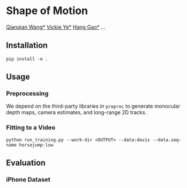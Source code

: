 # Shape of Motion
[Qianqian Wang*](https://qianqianwang68.github.io/) [Vickie Ye*](https://people.eecs.berkeley.edu/~vye/) [Hang Gao*](https://hangg7.com/) ...

## Installation

```
pip install -e .
```

## Usage

### Preprocessing
We depend on the third-party libraries in `preproc` to generate monocular depth maps, camera estimates, and long-range 2D tracks. 

### Fitting to a Video

```
python run_training.py --work-dir <OUTPUT> --data:davis --data.seq-name horsejump-low
```

## Evaluation

### iPhone Dataset

